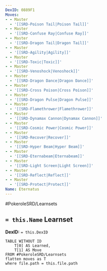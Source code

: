 ```yaml
---
DexID: 0889F1
Moves:
- - Master
  - '[[SRD-Poison Tail|Poison Tail]]'
- - Master
  - '[[SRD-Confuse Ray|Confuse Ray]]'
- - Master
  - '[[SRD-Dragon Tail|Dragon Tail]]'
- - Master
  - '[[SRD-Agility|Agility]]'
- - Master
  - '[[SRD-Toxic|Toxic]]'
- - Master
  - '[[SRD-Venoshock|Venoshock]]'
- - Master
  - '[[SRD-Dragon Dance|Dragon Dance]]'
- - Master
  - '[[SRD-Cross Poison|Cross Poison]]'
- - Master
  - '[[SRD-Dragon Pulse|Dragon Pulse]]'
- - Master
  - '[[SRD-Flamethrower|Flamethrower]]'
- - Master
  - '[[SRD-Dynamax Cannon|Dynamax Cannon]]'
- - Master
  - '[[SRD-Cosmic Power|Cosmic Power]]'
- - Master
  - '[[SRD-Recover|Recover]]'
- - Master
  - '[[SRD-Hyper Beam|Hyper Beam]]'
- - Master
  - '[[SRD-Eternabeam|Eternabeam]]'
- - Master
  - '[[SRD-Light Screen|Light Screen]]'
- - Master
  - '[[SRD-Reflect|Reflect]]'
- - Master
  - '[[SRD-Protect|Protect]]'
Name: Eternatus
---
```


#PokeroleSRD/Learnsets

## `= this.Name` Learnset

**DexID:** `= this.DexID`

```dataview
TABLE WITHOUT ID
    T[0] AS Learned,
    T[1] AS Move
FROM #PokeroleSRD/Learnsets
flatten moves as T
where file.path = this.file.path
```
